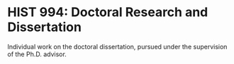 # HIST 994: Doctoral Research and Dissertation

Individual work on the doctoral dissertation, pursued under the supervision of the Ph.D. advisor.
